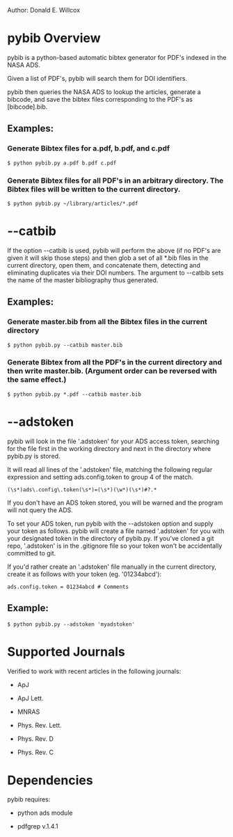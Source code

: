 Author: Donald E. Willcox


# pybib Overview

pybib is a python-based automatic bibtex generator for PDF's indexed
in the NASA ADS.

Given a list of PDF's, pybib will search them for DOI identifiers.

pybib then queries the NASA ADS to lookup the articles, generate a
bibcode, and save the bibtex files corresponding to the PDF's as
[bibcode].bib.

## Examples:

### Generate Bibtex files for a.pdf, b.pdf, and c.pdf

```
$ python pybib.py a.pdf b.pdf c.pdf
```

### Generate Bibtex files for all PDF's in an arbitrary directory. The Bibtex files will be written to the current directory.

```
$ python pybib.py ~/library/articles/*.pdf
```


# --catbib

If the option --catbib is used, pybib will perform the above (if no
PDF's are given it will skip those steps) and then glob a set of all
*.bib files in the current directory, open them, and concatenate them,
detecting and eliminating duplicates via their DOI numbers. The
argument to --catbib sets the name of the master bibliography thus
generated.

## Examples:

### Generate master.bib from all the Bibtex files in the current directory

```
$ python pybib.py --catbib master.bib
```

### Generate Bibtex from all the PDF's in the current directory and then write master.bib. (Argument order can be reversed with the same effect.)

```
$ python pybib.py *.pdf --catbib master.bib
```


# --adstoken

pybib will look in the file '.adstoken' for your ADS access token,
searching for the file first in the working directory and next in the
directory where pybib.py is stored.

It will read all lines of the '.adstoken' file, matching the following regular
expression and setting ads.config.token to group 4 of the match.

``` (\s*)ads\.config\.token(\s*)=(\s*)(\w*)(\s*)#?.* ```

If you don't have an ADS token stored, you will be warned and the
program will not query the ADS.

To set your ADS token, run pybib with the --adstoken option and supply
your token as follows. pybib will create a file named '.adstoken' for
you with your designated token in the directory of pybib.py. If you've
cloned a git repo, '.adstoken' is in the .gitignore file so your token
won't be accidentally committed to git.

If you'd rather create an '.adstoken' file manually in the current
directory, create it as follows with your token (eg. '01234abcd'):

```
ads.config.token = 01234abcd # Comments
```

## Example:

```
$ python pybib.py --adstoken 'myadstoken'
```


# Supported Journals

Verified to work with recent articles in the following journals:

* ApJ

* ApJ Lett.

* MNRAS

* Phys. Rev. Lett.

* Phys. Rev. D

* Phys. Rev. C


# Dependencies

pybib requires:

* python ads module

* pdfgrep v.1.4.1

